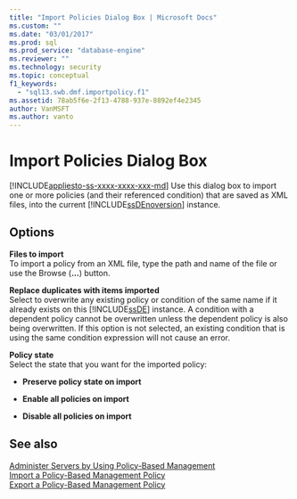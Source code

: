```yaml
---
title: "Import Policies Dialog Box | Microsoft Docs"
ms.custom: ""
ms.date: "03/01/2017"
ms.prod: sql
ms.prod_service: "database-engine"
ms.reviewer: ""
ms.technology: security
ms.topic: conceptual
f1_keywords: 
  - "sql13.swb.dmf.importpolicy.f1"
ms.assetid: 78ab5f6e-2f13-4788-937e-8892ef4e2345
author: VanMSFT
ms.author: vanto
---
```

# Import Policies Dialog Box
[!INCLUDE[appliesto-ss-xxxx-xxxx-xxx-md](../../includes/appliesto-ss-xxxx-xxxx-xxx-md.md)]
  Use this dialog box to import one or more policies (and their referenced condition) that are saved as XML files, into the current [!INCLUDE[ssDEnoversion](../../includes/ssdenoversion-md.md)] instance.  
  
## Options  
 **Files to import**  
 To import a policy from an XML file, type the path and name of the file or use the Browse (**...**) button.  
  
 **Replace duplicates with items imported**  
 Select to overwrite any existing policy or condition of the same name if it already exists on this [!INCLUDE[ssDE](../../includes/ssde-md.md)] instance. A condition with a dependent policy cannot be overwritten unless the dependent policy is also being overwritten. If this option is not selected, an existing condition that is using the same condition expression will not cause an error.  
  
 **Policy state**  
 Select the state that you want for the imported policy:  
  
-   **Preserve policy state on import**  
  
-   **Enable all policies on import**  
  
-   **Disable all policies on import**  
  
## See also  
 [Administer Servers by Using Policy-Based Management](../../relational-databases/policy-based-management/administer-servers-by-using-policy-based-management.md)   
 [Import a Policy-Based Management Policy](../../relational-databases/policy-based-management/import-a-policy-based-management-policy.md)   
 [Export a Policy-Based Management Policy](../../relational-databases/policy-based-management/export-a-policy-based-management-policy.md)  
  
  
